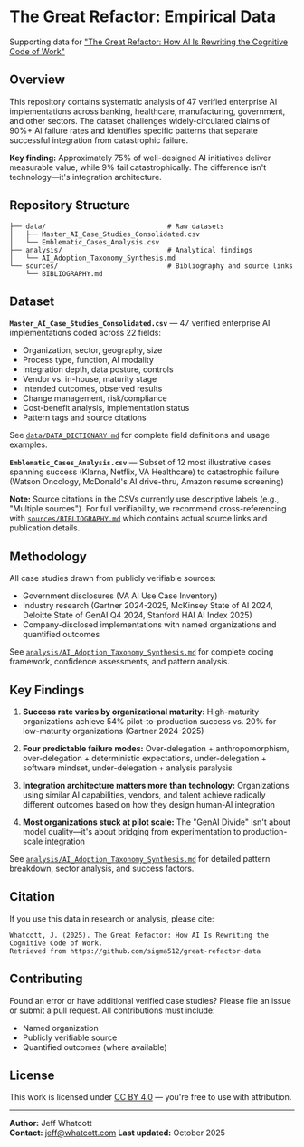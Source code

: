 # The Great Refactor: Empirical Data

Supporting data for ["The Great Refactor: How AI Is Rewriting the Cognitive Code of Work"](link-to-essay)

## Overview

This repository contains systematic analysis of 47 verified enterprise AI implementations across banking, healthcare, manufacturing, government, and other sectors. The dataset challenges widely-circulated claims of 90%+ AI failure rates and identifies specific patterns that separate successful integration from catastrophic failure.

**Key finding:** Approximately 75% of well-designed AI initiatives deliver measurable value, while 9% fail catastrophically. The difference isn't technology—it's integration architecture.

## Repository Structure

```
├── data/                              # Raw datasets
│   ├── Master_AI_Case_Studies_Consolidated.csv
│   └── Emblematic_Cases_Analysis.csv
├── analysis/                          # Analytical findings
│   └── AI_Adoption_Taxonomy_Synthesis.md
└── sources/                           # Bibliography and source links
    └── BIBLIOGRAPHY.md
```

## Dataset

**`Master_AI_Case_Studies_Consolidated.csv`** — 47 verified enterprise AI implementations coded across 22 fields:
- Organization, sector, geography, size
- Process type, function, AI modality
- Integration depth, data posture, controls
- Vendor vs. in-house, maturity stage
- Intended outcomes, observed results
- Change management, risk/compliance
- Cost-benefit analysis, implementation status
- Pattern tags and source citations

See [`data/DATA_DICTIONARY.md`](data/DATA_DICTIONARY.md) for complete field definitions and usage examples.

**`Emblematic_Cases_Analysis.csv`** — Subset of 12 most illustrative cases spanning success (Klarna, Netflix, VA Healthcare) to catastrophic failure (Watson Oncology, McDonald's AI drive-thru, Amazon resume screening)

**Note:** Source citations in the CSVs currently use descriptive labels (e.g., "Multiple sources"). For full verifiability, we recommend cross-referencing with [`sources/BIBLIOGRAPHY.md`](sources/BIBLIOGRAPHY.md) which contains actual source links and publication details.

## Methodology

All case studies drawn from publicly verifiable sources:
- Government disclosures (VA AI Use Case Inventory)
- Industry research (Gartner 2024-2025, McKinsey State of AI 2024, Deloitte State of GenAI Q4 2024, Stanford HAI AI Index 2025)
- Company-disclosed implementations with named organizations and quantified outcomes

See [`analysis/AI_Adoption_Taxonomy_Synthesis.md`](analysis/AI_Adoption_Taxonomy_Synthesis.md) for complete coding framework, confidence assessments, and pattern analysis.

## Key Findings

1. **Success rate varies by organizational maturity:** High-maturity organizations achieve 54% pilot-to-production success vs. 20% for low-maturity organizations (Gartner 2024-2025)

2. **Four predictable failure modes:** Over-delegation + anthropomorphism, over-delegation + deterministic expectations, under-delegation + software mindset, under-delegation + analysis paralysis

3. **Integration architecture matters more than technology:** Organizations using similar AI capabilities, vendors, and talent achieve radically different outcomes based on how they design human-AI integration

4. **Most organizations stuck at pilot scale:** The "GenAI Divide" isn't about model quality—it's about bridging from experimentation to production-scale integration

See [`analysis/AI_Adoption_Taxonomy_Synthesis.md`](analysis/AI_Adoption_Taxonomy_Synthesis.md) for detailed pattern breakdown, sector analysis, and success factors.

## Citation

If you use this data in research or analysis, please cite:

```
Whatcott, J. (2025). The Great Refactor: How AI Is Rewriting the Cognitive Code of Work.
Retrieved from https://github.com/sigma512/great-refactor-data
```

## Contributing

Found an error or have additional verified case studies? Please file an issue or submit a pull request. All contributions must include:
- Named organization
- Publicly verifiable source
- Quantified outcomes (where available)

## License

This work is licensed under [CC BY 4.0](https://creativecommons.org/licenses/by/4.0/) — you're free to use with attribution.

---

**Author:** Jeff Whatcott  
**Contact:** jeff@whatcott.com
**Last updated:** October 2025
